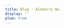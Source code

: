 ```yaml
---
title: Blog - Alomerry Wu
display: ''
plum: true
---
```


<SubNav />

<ListPosts only-date type="blog" />
